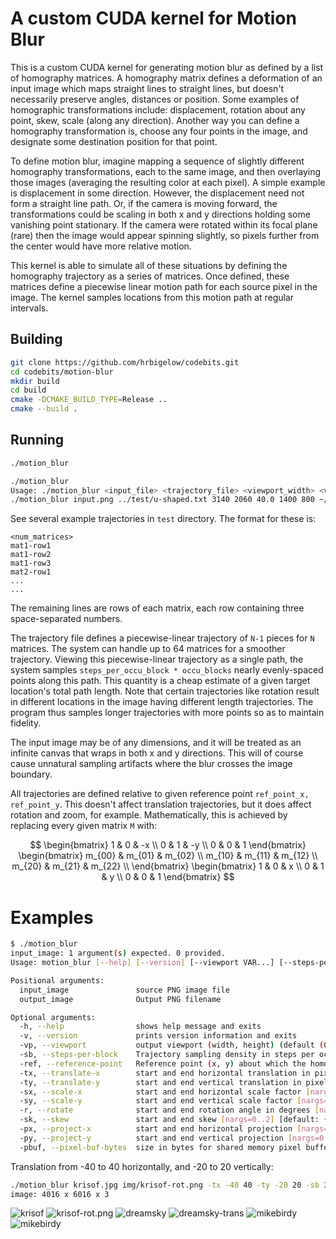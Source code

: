 # A custom CUDA kernel for Motion Blur

This is a custom CUDA kernel for generating motion blur as defined by a list of
homography matrices.  A homography matrix defines a deformation of an input image
which maps straight lines to straight lines, but doesn't necessarily preserve angles,
distances or position.  Some examples of homographic transformations include:
displacement, rotation about any point, skew, scale (along any direction).  Another
way you can define a homography transformation is, choose any four points in the
image, and designate some destination position for that point.

To define motion blur, imagine mapping a sequence of slightly different homography
transformations, each to the same image, and then overlaying those images (averaging
the resulting color at each pixel).  A simple example is displacement in some
direction.  However, the displacement need not form a straight line path.  Or, if the
camera is moving forward, the transformations could be scaling in both x and y
directions holding some vanishing point stationary.  If the camera were rotated
within its focal plane (rare) then the image would appear spinning slightly, so
pixels further from the center would have more relative motion.

This kernel is able to simulate all of these situations by defining the homography
trajectory as a series of matrices.  Once defined, these matrices define a piecewise
linear motion path for each source pixel in the image.  The kernel samples locations
from this motion path at regular intervals.

## Building

```bash
git clone https://github.com/hrbigelow/codebits.git
cd codebits/motion-blur
mkdir build
cd build
cmake -DCMAKE_BUILD_TYPE=Release ..
cmake --build .
```

## Running

```bash
./motion_blur

./motion_blur
Usage: ./motion_blur <input_file> <trajectory_file> <viewport_width> <viewport_height> <steps_per_occu_block> <ref_point_x> <ref_point_y> <output_file>
./motion_blur input.png ../test/u-shaped.txt 3140 2060 40.0 1400 800 ~/blurred-input.png
```

See several example trajectories in `test` directory.  The format for these is:

    <num_matrices>
    mat1-row1
    mat1-row2
    mat1-row3
    mat2-row1
    ...
    ...

The remaining lines are rows of each matrix, each row containing three
space-separated numbers.

The trajectory file defines a piecewise-linear trajectory of `N-1` pieces for `N`
matrices.  The system can handle up to 64 matrices for a smoother trajectory.
Viewing this piecewise-linear trajectory as a single path, the system samples
`steps_per_occu_block * occu_blocks` nearly evenly-spaced points along this path.
This quantity is a cheap estimate of a given target location's total path length.
Note that certain trajectories like rotation result in different locations in the
image having different length trajectories.  The program thus samples longer
trajectories with more points so as to maintain fidelity.

The input image may be of any dimensions, and it will be treated as an infinite
canvas that wraps in both x and y directions.  This will of course cause unnatural
sampling artifacts where the blur crosses the image boundary.

All trajectories are defined relative to given reference point `ref_point_x,
ref_point_y`.  This doesn't affect translation trajectories, but it does affect
rotation and zoom, for example.  Mathematically, this is achieved by replacing every
given matrix `M` with:

$$
\begin{bmatrix}
1 & 0 & -x \\
0 & 1 & -y \\
0 & 0 & 1
\end{bmatrix}
\begin{bmatrix}
m_{00} & m_{01} & m_{02} \\
m_{10} & m_{11} & m_{12} \\
m_{20} & m_{21} & m_{22} \\
\end{bmatrix}
\begin{bmatrix}
1 & 0 & x \\
0 & 1 & y \\
0 & 0 & 1
\end{bmatrix}
$$

# Examples

```bash
$ ./motion_blur
input_image: 1 argument(s) expected. 0 provided.
Usage: motion_blur [--help] [--version] [--viewport VAR...] [--steps-per-block VAR] [--reference-point VAR...] [--translate-x VAR...] [--translate-y VAR...] [--scale-x VAR...] [--scale-y VAR...] [--rotate VAR...] [--skew VAR...] [--project-x VAR...] [--project-y VAR...] [--pixel-buf-bytes VAR] input_image output_image

Positional arguments:
  input_image               source PNG image file
  output_image              Output PNG filename

Optional arguments:
  -h, --help                shows help message and exits
  -v, --version             prints version information and exits
  -vp, --viewport           output viewport (width, height) (default (0, 0) will be set to input image size) [nargs=0..2] [default: {0 0}]
  -sb, --steps-per-block    Trajectory sampling density in steps per occupied (32 x 32) pixel block [nargs=0..1] [default: 10]
  -ref, --reference-point   Reference point (x, y) about which the homographies are taken [nargs=0..2] [default: {250 125}]
  -tx, --translate-x        start and end horizontal translation in pixels [nargs=0..2] [default: {0 0}]
  -ty, --translate-y        start and end vertical translation in pixels [nargs=0..2] [default: {0 0}]
  -sx, --scale-x            start and end horizontal scale factor [nargs=0..2] [default: {1 1}]
  -sy, --scale-y            start and end vertical scale factor [nargs=0..2] [default: {1 1}]
  -r, --rotate              start and end rotation angle in degrees [nargs=0..2] [default: {0 0}]
  -sk, --skew               start and end skew [nargs=0..2] [default: {0 0}]
  -px, --project-x          start and end horizontal projection [nargs=0..2] [default: {0 0}]
  -py, --project-y          start and end vertical projection [nargs=0..2] [default: {0 0}]
  -pbuf, --pixel-buf-bytes  size in bytes for shared memory pixel buffer [nargs=0..1] [default: 45056]
```

Translation from -40 to 40 horizontally, and -20 to 20 vertically:

```bash
./motion_blur krisof.jpg img/krisof-rot.png -tx -40 40 -ty -20 20 -sb 3
image: 4016 x 6016 x 3
```

![krisof](./img/krisof-small.jpg)
![krisof-rot.png](./img/krisof-rot.jpg)
![dreamsky](./img/dreamsky-small.jpg)
![dreamsky-trans](./img/dreamsky-trans.jpg)
![mikebirdy](./img/mikebirdy-small.jpg)
![mikebirdy](./img/mikebirdy-scale.jpg)




